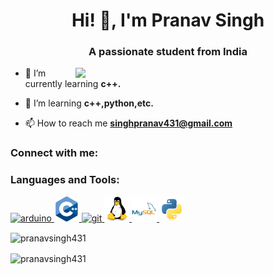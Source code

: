 
<h1 align="center">Hi! 👋, I'm Pranav Singh</h1>
<h3 align="center">A passionate student from India</h3>
<img align="right"width="400"src="https://media.tenor.com/lUz4kjz72FUAAAAd/yatora-yaguchi-yaguchi-yatora.gif">

- 🔭 I’m currently learning **c++.**

- 🌱 I’m learning **c++,python,etc.**

- 📫 How to reach me **singhpranav431@gmail.com**

<h3 align="left">Connect with me:</h3>
<p align="left">
</p>

<h3 align="left">Languages and Tools:</h3>
<p align="left"> <a href="https://www.arduino.cc/" target="_blank" rel="noreferrer"> <img src="https://cdn.worldvectorlogo.com/logos/arduino-1.svg" alt="arduino" width="40" height="40"/> </a> <a href="https://www.w3schools.com/cpp/" target="_blank" rel="noreferrer"> <img src="https://raw.githubusercontent.com/devicons/devicon/master/icons/cplusplus/cplusplus-original.svg" alt="cplusplus" width="40" height="40"/> </a> <a href="https://git-scm.com/" target="_blank" rel="noreferrer"> <img src="https://www.vectorlogo.zone/logos/git-scm/git-scm-icon.svg" alt="git" width="40" height="40"/> </a> <a href="https://www.linux.org/" target="_blank" rel="noreferrer"> <img src="https://raw.githubusercontent.com/devicons/devicon/master/icons/linux/linux-original.svg" alt="linux" width="40" height="40"/> </a> <a href="https://www.mysql.com/" target="_blank" rel="noreferrer"> <img src="https://raw.githubusercontent.com/devicons/devicon/master/icons/mysql/mysql-original-wordmark.svg" alt="mysql" width="40" height="40"/> </a> <a href="https://www.python.org" target="_blank" rel="noreferrer"> <img src="https://raw.githubusercontent.com/devicons/devicon/master/icons/python/python-original.svg" alt="python" width="40" height="40"/> </a> </p>

<p><img align="center" src="https://github-readme-stats.vercel.app/api/top-langs?username=pranavsingh431&show_icons=true&locale=en&layout=compact" alt="pranavsingh431" /></p>

<p><img align="center" src="https://github-readme-streak-stats.herokuapp.com/?user=pranavsingh431&" alt="pranavsingh431" /></p>

<!---
Pranavsingh431/Pranavsingh431 is a ✨ special ✨ repository because its `README.md` (this file) appears on your GitHub profile.
You can click the Preview link to take a look at your changes.
--->
